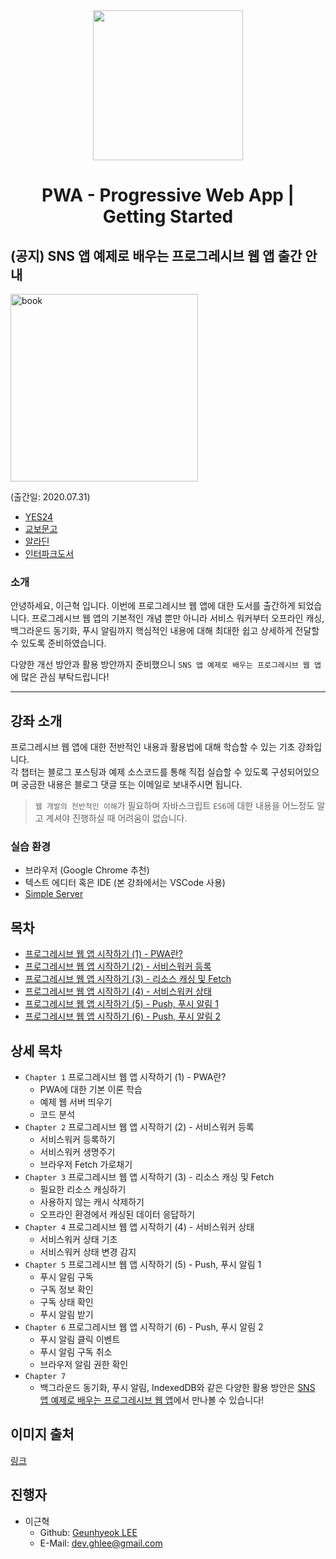 <div align="center">
  <img src="./pwa.png" width="240px">
  <h1>PWA - Progressive Web App | Getting Started</h1>
</div>

## (공지) SNS 앱 예제로 배우는 프로그레시브 웹 앱 출간 안내

<img alt="book" src="https://user-images.githubusercontent.com/26512984/88422695-9d83e500-ce25-11ea-85f3-ac0a107633c4.jpg" width="300">

(출간일: 2020.07.31)

- [YES24](http://www.yes24.com/Product/Goods/91360603)
- [교보문고](http://www.kyobobook.co.kr/product/detailViewKor.laf?ejkGb=KOR&mallGb=KOR&barcode=9791165920081&orderClick=LAG&Kc=)
- [알라딘](https://www.aladin.co.kr/shop/wproduct.aspx?ItemId=247327624)
- [인터파크도서](http://book.interpark.com/product/BookDisplay.do?_method=detail&sc.shopNo=0000400000&sc.prdNo=335305874)

### 소개

안녕하세요, 이근혁 입니다. 이번에 프로그레시브 웹 앱에 대한 도서를 출간하게 되었습니다. 
프로그레시브 웹 앱의 기본적인 개념 뿐만 아니라 서비스 워커부터 오프라인 캐싱, 백그라운드 동기화, 푸시 알림까지
핵심적인 내용에 대해 최대한 쉽고 상세하게 전달할 수 있도록 준비하였습니다.

다양한 개선 방안과 활용 방안까지 준비했으니 `SNS 앱 예제로 배우는 프로그레시브 웹 앱`에 많은 관심 부탁드립니다!

----

## 강좌 소개

프로그레시브 웹 앱에 대한 전반적인 내용과 활용법에 대해 학습할 수 있는 기초 강좌입니다.  
각 챕터는 블로그 포스팅과 예제 소스코드를 통해 직접 실습할 수 있도록 구성되어있으며 궁금한 내용은 블로그 댓글 또는 이메일로 보내주시면 됩니다.

> `웹 개발의 전반적인 이해`가 필요하며 자바스크립트 `ES6`에 대한 내용을 어느정도 알고 계셔야 진행하실 때 어려움이 없습니다.

### 실습 환경

- 브라우저 (Google Chrome 추천)
- 텍스트 에디터 혹은 IDE (본 강좌에서는 VSCode 사용)
- [Simple Server](https://github.com/leegeunhyeok/simple-server/releases/latest)

## 목차

- [프로그레시브 웹 앱 시작하기 (1) - PWA란?](https://geundung.dev/85)
- [프로그레시브 웹 앱 시작하기 (2) - 서비스워커 등록](https://geundung.dev/86)
- [프로그레시브 웹 앱 시작하기 (3) - 리소스 캐싱 및 Fetch](https://geundung.dev/87)
- [프로그레시브 웹 앱 시작하기 (4) - 서비스워커 상태](https://geundung.dev/88)
- [프로그레시브 웹 앱 시작하기 (5) - Push, 푸시 알림 1](https://geundung.dev/94)
- [프로그레시브 웹 앱 시작하기 (6) - Push, 푸시 알림 2](https://geundung.dev/95)

## 상세 목차

- `Chapter 1` 프로그레시브 웹 앱 시작하기 (1) - PWA란?
  - PWA에 대한 기본 이론 학습
  - 예제 웹 서버 띄우기
  - 코드 분석
- `Chapter 2` 프로그레시브 웹 앱 시작하기 (2) - 서비스워커 등록
  - 서비스워커 등록하기
  - 서비스워커 생명주기
  - 브라우저 Fetch 가로채기
- `Chapter 3` 프로그레시브 웹 앱 시작하기 (3) - 리소스 캐싱 및 Fetch
  - 필요한 리소스 캐싱하기
  - 사용하지 않는 캐시 삭제하기
  - 오프라인 환경에서 캐싱된 데이터 응답하기
- `Chapter 4` 프로그레시브 웹 앱 시작하기 (4) - 서비스워커 상태
  - 서비스워커 상태 기초
  - 서비스워커 상태 변경 감지
- `Chapter 5` 프로그레시브 웹 앱 시작하기 (5) - Push, 푸시 알림 1
  - 푸시 알림 구독
  - 구독 정보 확인
  - 구독 상태 확인
  - 푸시 알림 받기
- `Chapter 6` 프로그레시브 웹 앱 시작하기 (6) - Push, 푸시 알림 2
  - 푸시 알림 클릭 이벤트
  - 푸시 알림 구독 취소
  - 브라우저 알림 권한 확인
- `Chapter 7`
  - 백그라운드 동기화, 푸시 알림, IndexedDB와 같은 다양한 활용 방안은 [SNS 앱 예제로 배우는 프로그레시브 웹 앱](#공지-sns-앱-예제로-배우는-프로그레시브-웹-앱-출간-안내)에서 만나볼 수 있습니다!

## 이미지 출처

[링크](https://www.boredpanda.com/animals-hybrids-photoshop/?utm_source=google&utm_medium=organic&utm_campaign=organic)

## 진행자

- 이근혁
  - Github: [Geunhyeok LEE](https://github.com/leegeunhyeok)
  - E-Mail: [dev.ghlee@gmail.com](mailto:dev.ghlee@gmail.com)
